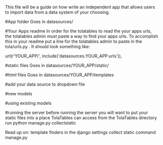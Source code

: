 This file will be a guide on how write an independent app that allows users
to import data from a data system of your choosing.

#App folder
Goes in datasources/

#Your Apps readme
In order for the tolatables to read the your apps urls, the tolatables admin must paste a way to
find your apps urls. To accomplish this in your readme put a line for the tolatables admin to paste
in the tola/urls.py . It should look something like:

url(r'YOUR_APP/', include('datasources.YOUR_APP.urls')),

#static files
Goes in datasources/YOUR_APP/static/

#html files
Goes in datasources/YOUR_APP/templates

#add your data source to dropdown file

#new models

#using existing models



#running the server
before running the server you will want to put your static files into a place TolaTables can access
from the TolaTables directory run python manage.py collectstatic

Read up on:
  template finders in the django settings
  collect static command manage.py
